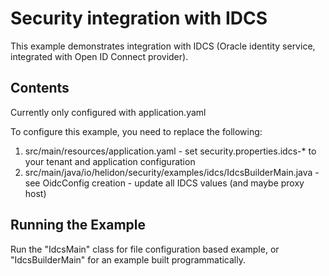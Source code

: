 Security integration with IDCS
===================

This example demonstrates integration with IDCS (Oracle identity service, integrated with Open ID Connect provider).

Contents
--------
Currently only configured with application.yaml

To configure this example, you need to replace the following:
1. src/main/resources/application.yaml - set security.properties.idcs-* to your tenant and application configuration
2. src/main/java/io/helidon/security/examples/idcs/IdcsBuilderMain.java - see OidcConfig creation - update all IDCS values (and maybe proxy host)

Running the Example
-------------------

Run the "IdcsMain" class for file configuration based example, or "IdcsBuilderMain" for 
an example built programmatically.

